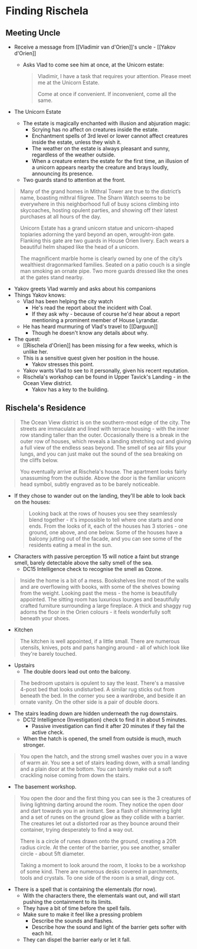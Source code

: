 # Finding Rischela

## Meeting Uncle

- Receive a message from [[Vladimir van d'Orien]]'s uncle - [[Yakov d'Orien]]

  - Asks Vlad to come see him at once, at the Unicorn estate:
    > Vladimir, I have a task that requires your attention.
    > Please meet me at the Unicorn Estate.
    >
    > Come at once if convenient.
    > If inconvenient, come all the same.

- The Unicorn Estate
  - The estate is magically enchanted with illusion and abjuration magic:
    - Scrying has no affect on creatures inside the estate.
    - Enchantment spells of 3rd level or lower cannot affect creatures inside the estate, unless they wish it.
    - The weather on the estate is always pleasant and sunny, regardless of the weather outside.
    - When a creature enters the estate for the first time, an illusion of a unicorn appears nearby the creature and brays loudly, announcing its presence.
  - Two guards stand to attention at the front.

> Many of the grand homes in Mithral Tower are true to the district’s name, boasting mithral filigree.
> The Sharn Watch seems to be everywhere in this neighborhood full of busy scions climbing into skycoaches, hosting opulent parties, and showing off their latest purchases at all hours of the day.
>
> Unicorn Estate has a grand unicorn statue and unicorn-shaped topiaries adorning the yard beyond an open, wrought-iron gate.
> Flanking this gate are two guards in House Orien livery.
> Each wears a beautiful helm shaped like the head of a unicorn.
>
> The magnificent marble home is clearly owned by one of the city’s wealthiest dragonmarked families.
> Seated on a patio couch is a single man smoking an ornate pipe.
> Two more guards dressed like the ones at the gates stand nearby.

- Yakov greets Vlad warmly and asks about his companions
- Things Yakov knows:
  - Vlad has been helping the city watch
    - He's read the report about the incident with Coal.
    - If they ask why - because of course he'd hear about a report mentioning a prominent member of House Lyrandar.
  - He has heard murmuring of Vlad's travel to [[Darguun]]
    - Though he doesn't know any details about why.
- The quest:
  - [[Rischela d'Orien]] has been missing for a few weeks, which is unlike her.
  - This is a sensitive quest given her position in the house.
    - Yakov stresses this point.
  - Yakov wants Vlad to see to it personally, given his recent reputation.
  - Rischela's workshop can be found in Upper Tavick's Landing - in the Ocean View district.
    - Yakov has a key to the building.

## Rischela's Residence

> The Ocean View district is on the southern-most edge of the city.
> The streets are immaculate and lined with terrace housing - with the inner row standing taller than the outer.
> Occasionally there is a break in the outer row of houses, which reveals a landing stretching out and giving a full view of the endless seas beyond.
> The smell of sea air fills your lungs, and you can just make out the sound of the sea breaking on the cliffs below.
>
> You eventually arrive at Rischela's house.
> The apartment looks fairly unassuming from the outside.
> Above the door is the familiar unicorn head symbol, subtly engraved as to be barely noticeable.

- If they chose to wander out on the landing, they'll be able to look back on the houses:
  > Looking back at the rows of houses you see they seamlessly blend together - it's impossible to tell where one starts and one ends.
  > From the looks of it, each of the houses has 3 stories - one ground, one above, and one below.
  > Some of the houses have a balcony jutting out of the facade, and you can see some of the residents eating a meal in the sun.
- Characters with passive perception 15 will notice a faint but strange smell, barely detectable above the salty smell of the sea.
  - DC15 Intelligence check to recognise the smell as Ozone.

> Inside the home is a bit of a mess. Bookshelves line most of the walls and are overflowing with books, with some of the shelves bowing from the weight.
> Looking past the mess - the home is beautifully appointed.
> The sitting room has luxurious lounges and beautifully crafted furniture surrounding a large fireplace.
> A thick and shaggy rug adorns the floor in the Orien colours - it feels wonderfully soft beneath your shoes.

- Kitchen

> The kitchen is well appointed, if a little small.
> There are numerous utensils, knives, pots and pans hanging around - all of which look like they're barely touched.

- Upstairs
  - The double doors lead out onto the balcony.

> The bedroom upstairs is opulent to say the least. There's a massive 4-post bed that looks undisturbed.
> A similar rug sticks out from beneath the bed.
> In the corner you see a wardrobe, and beside it an ornate vanity.
> On the other side is a pair of double doors.

- The stairs leading down are hidden underneath the rug downstairs.
  - DC12 Intelligence (Investigation) check to find it in about 5 minutes.
    - Passive investigation can find it after 20 minutes if they fail the active check.
  - When the hatch is opened, the smell from outside is much, much stronger.

> You open the hatch, and the strong smell washes over you in a wave of warm air.
> You see a set of stairs leading down, with a small landing and a plain door at the bottom.
> You can barely make out a soft crackling noise coming from down the stairs.

- The basement workshop.

> You open the door and the first thing you can see is the 3 creatures of living lightning darting around the room.
> They notice the open door and dart towards you in an instant.
> See a flash of shimmering light and a set of runes on the ground glow as they collide with a barrier.
> The creatures let out a distorted roar as they bounce around their container, trying desperately to find a way out.
>
> There is a circle of runes drawn onto the ground, creating a 20ft radius circle.
> At the center of the barrier, you see another, smaller circle - about 5ft diameter.
>
> Taking a moment to look around the room, it looks to be a workshop of some kind.
> There are numerous desks covered in parchments, tools and crystals.
> To one side of the room is a small, dingy cot.

- There is a spell that is containing the elementals (for now).
  - With the characters there, the elementals want out, and will start pushing the containment to its limits.
  - They have a bit of time before the spell fails.
  - Make sure to make it feel like a pressing problem
    - Describe the sounds and flashes.
    - Describe how the sound and light of the barrier gets softer with each hit.
  - They can dispel the barrier early or let it fall.
